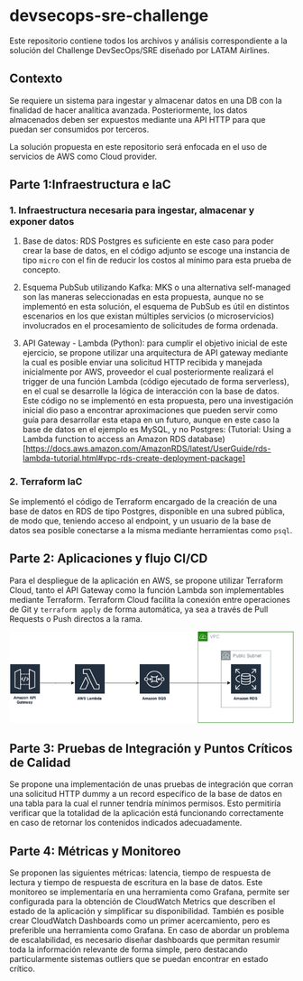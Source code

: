 # devsecops-sre-challenge
Este repositorio contiene todos los archivos y análisis correspondiente a la solución del Challenge DevSecOps/SRE diseñado por LATAM Airlines.

## Contexto
Se requiere un sistema para ingestar y almacenar datos en una DB con la finalidad de hacer analítica avanzada. Posteriormente, los datos almacenados deben ser expuestos mediante una API HTTP para que puedan ser consumidos por terceros.

La solución propuesta en este repositorio será enfocada en el uso de servicios de AWS como Cloud provider.

## Parte 1:Infraestructura e IaC

### 1. Infraestructura necesaria para ingestar, almacenar y exponer datos

1. Base de datos: RDS Postgres es suficiente en este caso para poder crear la base de datos, en el código adjunto se escoge una instancia de tipo `micro` con el fin de reducir los costos al mínimo para esta prueba de concepto.

1. Esquema PubSub utilizando Kafka: MKS o una alternativa self-managed son las maneras seleccionadas en esta propuesta, aunque no se implementó en esta solución, el esquema de PubSub es útil en distintos escenarios en los que existan múltiples servicios (o microservicios) involucrados en el procesamiento de solicitudes de forma ordenada.

1. API Gateway - Lambda (Python): para cumplir el objetivo inicial de este ejercicio, se propone utilizar una arquitectura de API gateway mediante la cual es posible enviar una solicitud HTTP recibida y manejada inicialmente por AWS, proveedor el cual posteriormente realizará el trigger de una función Lambda (código ejecutado de forma serverless), en el cual se desarrolle la lógica de interacción con la base de datos. Este código no se implementó en esta propuesta, pero una investigación inicial dio paso a encontrar aproximaciones que pueden servir como guía para desarrollar esta etapa en un futuro, aunque en este caso la base de datos en el ejemplo es MySQL, y no Postgres: (Tutorial: Using a Lambda function to access an Amazon RDS database)[https://docs.aws.amazon.com/AmazonRDS/latest/UserGuide/rds-lambda-tutorial.html#vpc-rds-create-deployment-package]


### 2. Terraform IaC

Se implementó el código de Terraform encargado de la creación de una base de datos en RDS de tipo Postgres, disponible en una subred pública, de modo que, teniendo acceso al endpoint, y un usuario de la base de datos sea posible conectarse a la misma mediante herramientas como `psql`.



## Parte 2: Aplicaciones y flujo CI/CD

Para el despliegue de la aplicación en AWS, se propone utilizar Terraform Cloud, tanto el API Gateway como la función Lambda son implementables mediante Terraform. Terraform Cloud facilita la conexión entre operaciones de Git y `terraform apply` de forma automática, ya sea a través de Pull Requests o Push directos a la rama.

![Diagrama de recursos](images/architecture.drawio.png)

## Parte 3: Pruebas de Integración y Puntos Críticos de Calidad

Se propone una implementación de unas pruebas de integración que corran una solicitud HTTP dummy a un record específico de la base de datos en una tabla para la cual el runner tendría mínimos permisos. Esto permitiría verificar que la totalidad de la aplicación está funcionando correctamente en caso de retornar los contenidos indicados adecuadamente.


## Parte 4: Métricas y Monitoreo

Se proponen las siguientes métricas: latencia, tiempo de respuesta de lectura y tiempo de respuesta de escritura en la base de datos. Este monitoreo se implementaría en una herramienta como Grafana, permite ser configurada para la obtención de CloudWatch Metrics que describen el estado de la aplicación y simplificar su disponibilidad. También es posible crear CloudWatch Dashboards como un primer acercamiento, pero es preferible una herramienta como Grafana. En caso de abordar un problema de escalabilidad, es necesario diseñar dashboards que permitan resumir toda la información relevante de forma simple, pero destacando particularmente sistemas outliers que se puedan encontrar en estado crítico.


